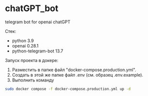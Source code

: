 # chatGPT_bot
telegram bot for  openai chatGPT

Стек:
- python 3.9
- openai 0.28.1
- python-telegram-bot 13.7

Запуск проекта в докере:

1. Разместить в папке файл "docker-compose.production.yml".
2. Создать в этой же папке файл .env (см. образец .env.example).
3. Выполнить команду

```bash
sudo docker compose -f docker-compose.production.yml up -d
```